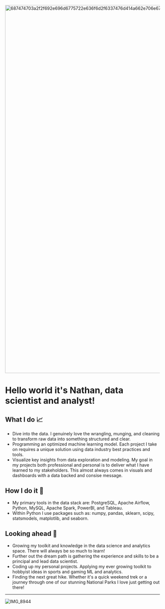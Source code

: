 <img width="1200" alt="687474703a2f2f692e696d6775722e636f6d2f6337476d414a662e706e67" src="https://user-images.githubusercontent.com/100109678/228613710-54f3509c-5a6b-4cc0-b7fc-1f4a3d6a73a6.png">

# Hello world it's Nathan, data scientist and analyst!

## What I do :chart_with_upwards_trend:

- Dive into the data. I genuinely love the wrangling, munging, and cleaning to transform raw data into something structured and clear.
- Programming an optimized machine learning model. Each project I take on requires a unique solution using data industry best practices and tools.
- Visualize key insights from data exploration and modeling. My goal in my projects both professional and personal is to deliver what I have learned to my stakeholders. This almost always comes in visuals and dashboards with a data backed and consise message.

## How I do it :triangular_ruler:

- My primary tools in the data stack are: PostgreSQL, Apache Airflow, Python, MySQL, Apache Spark, PowerBI, and Tableau.
- Within Python I use packages such as: numpy, pandas, sklearn, scipy, statsmodels, matplotlib, and seaborn.

## Looking ahead :telescope:

- Growing my toolkit and knowledge in the data science and analytics space. There will always be so much to learn!
- Further out the dream path is gathering the experience and skills to be a principal and lead data scientist.
- Coding up my personal projects. Applying my ever growing toolkit to hobbyist ideas in sports and gaming ML and analytics.
- Finding the next great hike. Whether it's a quick weekend trek or a journey through one of our stunning National Parks I love just getting out there!
---
![IMG_8944](https://user-images.githubusercontent.com/100109678/228622399-017a1bfc-ea35-4dba-acf5-db5178b7b49f.jpg)
